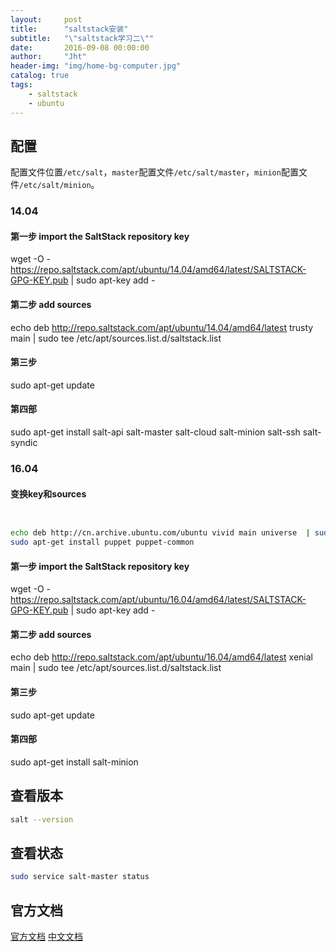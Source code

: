 ```yaml
---
layout:     post
title:      "saltstack安装"
subtitle:   "\"saltstack学习二\""
date:       2016-09-08 00:00:00
author:     "Jht"
header-img: "img/home-bg-computer.jpg"
catalog: true
tags:
    - saltstack
    - ubuntu
---
```




## 配置

配置文件位置`/etc/salt`，`master`配置文件`/etc/salt/master`，`minion`配置文件`/etc/salt/minion`。

### 14.04

#### 第一步 import the SaltStack repository key

wget -O - https://repo.saltstack.com/apt/ubuntu/14.04/amd64/latest/SALTSTACK-GPG-KEY.pub | sudo apt-key add -

#### 第二步 add sources 

echo deb http://repo.saltstack.com/apt/ubuntu/14.04/amd64/latest trusty main | sudo tee /etc/apt/sources.list.d/saltstack.list

#### 第三步

sudo apt-get update

#### 第四部

sudo apt-get install salt-api salt-master salt-cloud  salt-minion  salt-ssh salt-syndic

### 16.04

#### 变换key和sources

```bash


echo deb http://cn.archive.ubuntu.com/ubuntu vivid main universe  | sudo tee /etc/apt/sources.list.d/libaugeas-ruby.list
sudo apt-get install puppet puppet-common
```

#### 第一步 import the SaltStack repository key

wget -O - https://repo.saltstack.com/apt/ubuntu/16.04/amd64/latest/SALTSTACK-GPG-KEY.pub | sudo apt-key add -

#### 第二步 add sources 

echo deb http://repo.saltstack.com/apt/ubuntu/16.04/amd64/latest xenial main | sudo tee /etc/apt/sources.list.d/saltstack.list

#### 第三步

sudo apt-get update

#### 第四部

sudo apt-get install salt-minion 


## 查看版本 

```bash
salt --version
```

## 查看状态

```bash
sudo service salt-master status
```

## 官方文档

[官方文档](http://docs.saltstack.com/topics/installation/index.html#installation)
[中文文档](http://docs.saltstack.cn/topics/installation/index.html#installation) 
